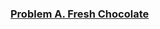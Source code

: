 
### [Problem A. Fresh Chocolate](https://codejam.withgoogle.com/codejam/contest/5314486/dashboard)

